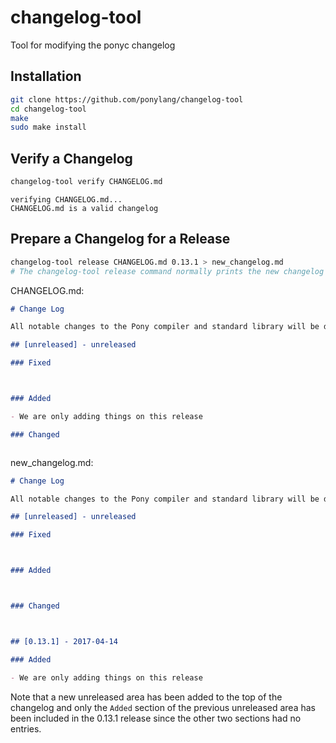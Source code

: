 # changelog-tool
Tool for modifying the ponyc changelog

## Installation
```bash
git clone https://github.com/ponylang/changelog-tool
cd changelog-tool
make
sudo make install
```

## Verify a Changelog
```bash
changelog-tool verify CHANGELOG.md 
```
```
verifying CHANGELOG.md...
CHANGELOG.md is a valid changelog
```

## Prepare a Changelog for a Release
```bash
changelog-tool release CHANGELOG.md 0.13.1 > new_changelog.md
# The changelog-tool release command normally prints the new changelog to standard output
```
CHANGELOG.md:
```markdown
# Change Log

All notable changes to the Pony compiler and standard library will be documented in this file. This project adheres to [Semantic Versioning](http://semver.org/) and [Keep a CHANGELOG](http://keepachangelog.com/).

## [unreleased] - unreleased

### Fixed



### Added

- We are only adding things on this release

### Changed



```
new_changelog.md:
```markdown
# Change Log

All notable changes to the Pony compiler and standard library will be documented in this file. This project adheres to [Semantic Versioning](http://semver.org/) and [Keep a CHANGELOG](http://keepachangelog.com/).

## [unreleased] - unreleased

### Fixed



### Added



### Changed



## [0.13.1] - 2017-04-14

### Added

- We are only adding things on this release

```

Note that a new unreleased area has been added to the top of the changelog and only the `Added` section of the previous unreleased area has been included in the 0.13.1 release since the other two sections had no entries.
